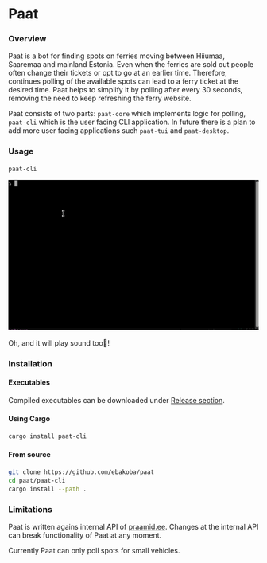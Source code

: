 # Paat

### Overview

Paat is a bot for finding spots on ferries moving between Hiiumaa, Saaremaa and mainland Estonia. Even when the ferries are sold out people often change their tickets or opt to go at an earlier time. Therefore, continues polling of the available spots can lead to a ferry ticket at the desired time. Paat helps to simplify it by polling after every 30 seconds, removing the need to keep refreshing the ferry website.

Paat consists of two parts: `paat-core` which implements logic for polling, `paat-cli` which is the user facing CLI application. In future there is a plan to add more user facing applications such `paat-tui` and `paat-desktop`.

### Usage

```bash
paat-cli
```

![Paat Usage GIF](assets/paat-usage.gif)

Oh, and it will play sound too🎵!

### Installation

#### Executables

Compiled executables can be downloaded under [Release section](https://github.com/ebakoba/paat/releases/).

#### Using Cargo

```bash
cargo install paat-cli
```

#### From source

```bash
git clone https://github.com/ebakoba/paat
cd paat/paat-cli
cargo install --path .
```

### Limitations

Paat is written agains internal API of [praamid.ee](praamid.ee). Changes at the internal API can break functionality of Paat at any moment.

Currently Paat can only poll spots for small vehicles.

